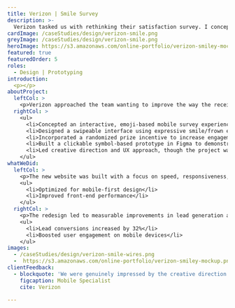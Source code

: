 ```yaml
---
title: Verizon | Smile Survey
description: >-
  Verizon tasked us with rethinking their satisfaction survey. I concepted and prototyped a swipeable emoji-based interface.
cardImage: /caseStudies/design/verizon-smile.png
greyImage: /caseStudies/design/verizon-smile.png
heroImage: https://s3.amazonaws.com/online-portfolio/verizon-smiley-mockup.png
featured: true              
featuredOrder: 5
roles:
  - Design | Prototyping
introduction: 
  <p></p>
aboutProject:
  leftCol: >
    <p>Verizon approached the team wanting to improve the way the receive customer satisfaction. The resulting experience was a swipeable mobile experience that allowed you to answer the questions by choosing a spectrum of the smile emoji at full smile, semi-smile, blank smile and frown. At the end of the survey the user was randomly given a chance to win a prize. I came up with the idea for this and built a simple prototype in Figma to show the interaction, however, the client never went forward with implementing it.</p>
  rightCol: >
    <ul>
      <li>Concepted an interactive, emoji-based mobile survey experience for Verizon.</li>
      <li>Designed a swipeable interface using expressive smile/frown emojis for quick user feedback.</li>
      <li>Incorporated a randomized prize incentive to increase engagement and completion rates.</li>
      <li>Built a clickable symbol-based prototype in Figma to demonstrate user interaction.</li>
      <li>Led creative direction and UX approach, though the project was ultimately not implemented.</li>
    </ul>
whatWeDid:
  leftCol: >
    <p>The new website was built with a focus on speed, responsiveness, and usability.</p>
    <ul>
      <li>Optimized for mobile-first design</li>
      <li>Improved front-end performance</li>
    </ul>
  rightCol: >
    <p>The redesign led to measurable improvements in lead generation and overall engagement.</p>
    <ul>
      <li>Lead conversions increased by 32%</li>
      <li>Boosted user engagement on mobile devices</li>
    </ul>
images:
  - /caseStudies/design/verizon-smile-wires.png
  -  https://s3.amazonaws.com/online-portfolio/verizon-smiley-mockup.png
clientFeedback:
  - blockquote: 'We were genuinely impressed by the creative direction and innovative thinking behind the emoji-based satisfaction concept. It was fresh, intuitive, and aligned perfectly with how we wanted to modernize our customer experience. If budget hadn’t been a constraint, we would’ve loved to see it brought to life.'
    figcaption: Mobile Specialist
    cite: Verizon

---
```

